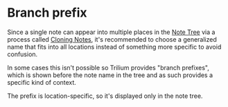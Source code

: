 # Branch prefix
Since a single note can appear into multiple places in the <a class="reference-link" href="../../UI%20Elements/Note%20Tree.md">Note Tree</a> via a process called <a class="reference-link" href="../Cloning%20Notes.md">Cloning Notes</a>, it's recommended to choose a generalized name that fits into all locations instead of something more specific to avoid confusion.

In some cases this isn't possible so Trilium provides "branch prefixes", which is shown before the note name in the tree and as such provides a specific kind of context.

The prefix is location-specific, so it's displayed only in the note tree.